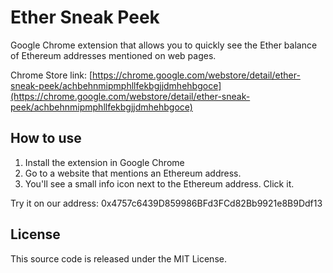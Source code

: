 Ether Sneak Peek
==================

Google Chrome extension that allows you to quickly see the Ether balance of Ethereum addresses mentioned on web pages.

Chrome Store link: [https://chrome.google.com/webstore/detail/ether-sneak-peek/achbehnmipmphllfekbgjjdmhehbgoce](https://chrome.google.com/webstore/detail/ether-sneak-peek/achbehnmipmphllfekbgjjdmhehbgoce)

How to use
----------

1. Install the extension in Google Chrome
2. Go to a website that mentions an Ethereum address.
3. You'll see a small info icon next to the Ethereum address. Click it.

Try it on our address: 0x4757c6439D859986BFd3FCd82Bb9921e8B9Ddf13

License
-------

This source code is released under the MIT License.
